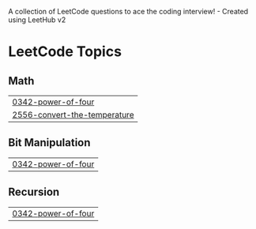A collection of LeetCode questions to ace the coding interview! - Created using LeetHub v2

<!---LeetCode Topics Start-->
# LeetCode Topics
## Math
|  |
| ------- |
| [0342-power-of-four](https://github.com/adityaprasad502/LeetCode/tree/master/0342-power-of-four) |
| [2556-convert-the-temperature](https://github.com/adityaprasad502/LeetCode/tree/master/2556-convert-the-temperature) |
## Bit Manipulation
|  |
| ------- |
| [0342-power-of-four](https://github.com/adityaprasad502/LeetCode/tree/master/0342-power-of-four) |
## Recursion
|  |
| ------- |
| [0342-power-of-four](https://github.com/adityaprasad502/LeetCode/tree/master/0342-power-of-four) |
<!---LeetCode Topics End-->